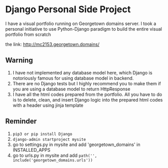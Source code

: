 # Django Personal Side Project
I have a visual portfolio running on Georgetown domains server. I took a personal initiative to use Python-Django paradigm to build the entire visual portfolio from scratch 



the link:
http://mc2153.georgetown.domains/



## Warning
1. I have not implemented any database model here, which Django is notoriously famous for using database model in backend. 
2. There are no Django tests but I highly recommend you to make them if you are using a database model to return HttpResponse
3. I have all the html codes prepared from the portfolio. All you have to do is to delete, clean, and insert Django logic into the prepared html codes with a header using jinja template


## Reminder
1. `pip3 or pip install Django`
2. `django-admin startproject mysite`
3. go to settings.py in mysite and add 'georgetown_domains' in INSTALLED_APPS 
4. go to urls.py in mysite and add ```path('', include('georgetown_domains.urls'))```
